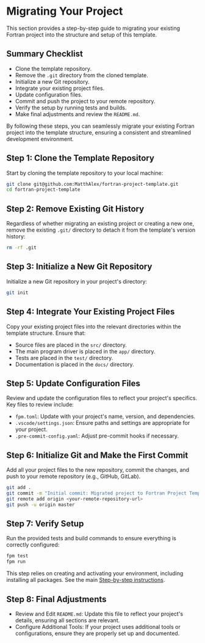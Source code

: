 # Migrating Your Project

This section provides a step-by-step guide to migrating your existing Fortran project into the structure and setup of this template.

## Summary Checklist

- Clone the template repository.
- Remove the `.git` directory from the cloned template.
- Initialize a new Git repository.
- Integrate your existing project files.
- Update configuration files.
- Commit and push the project to your remote repository.
- Verify the setup by running tests and builds.
- Make final adjustments and review the `README.md`.

By following these steps, you can seamlessly migrate your existing Fortran project into the template structure, ensuring a consistent and streamlined development environment.

## Step 1: Clone the Template Repository

Start by cloning the template repository to your local machine:

```sh
git clone git@github.com:MatthAlex/fortran-project-template.git
cd fortran-project-template
```

## Step 2: Remove Existing Git History

Regardless of whether migrating an existing project or creating a new one, remove the existing `.git/` directory to detach it from the template's version history:

```sh
rm -rf .git
```

## Step 3: Initialize a New Git Repository

Initialize a new Git repository in your project's directory:

```sh
git init
```

## Step 4: Integrate Your Existing Project Files

Copy your existing project files into the relevant directories within the template structure. Ensure that:

- Source files are placed in the `src/` directory.
- The main program driver is placed in the `app/` directory.
- Tests are placed in the `test/` directory.
- Documentation is placed in the `docs/` directory.

## Step 5: Update Configuration Files

Review and update the configuration files to reflect your project's specifics. Key files to review include:

- `fpm.toml`: Update with your project's name, version, and dependencies.
- `.vscode/settings.json`: Ensure paths and settings are appropriate for your project.
- `.pre-commit-config.yaml`: Adjust pre-commit hooks if necessary.

## Step 6: Initialize Git and Make the First Commit

Add all your project files to the new repository, commit the changes, and push to your remote repository (e.g., GitHub, GitLab).

```sh
git add .
git commit -m "Initial commit: Migrated project to Fortran Project Template"
git remote add origin <your-remote-repository-url>
git push -u origin master
```

## Step 7: Verify Setup

Run the provided tests and build commands to ensure everything is correctly configured:

```sh
fpm test
fpm run
```

This step relies on creating and activating your environment, including installing all packages. See the main [Step-by-step instructions](../README.md#step-by-step-instructions).

## Step 8: Final Adjustments

- Review and Edit `README.md`: Update this file to reflect your project's details, ensuring all sections are relevant.
- Configure Additional Tools: If your project uses additional tools or configurations, ensure they are properly set up and documented.
